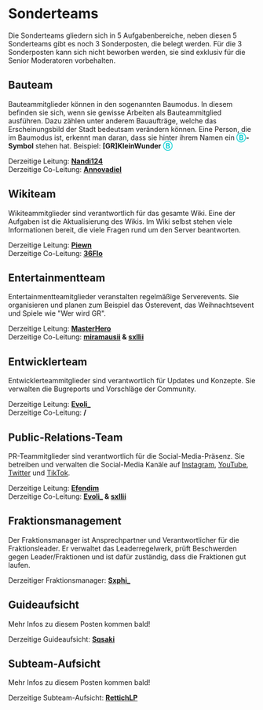 # Sonderteams

Die Sonderteams gliedern sich in 5 Aufgabenbereiche, neben diesen 5 Sonderteams gibt es noch 3 Sonderposten, die belegt werden. Für die 3 Sonderposten kann sich nicht beworben werden, sie sind exklusiv für die Senior Moderatoren vorbehalten.

## Bauteam

Bauteammitglieder können in den sogenannten Baumodus. In diesem befinden sie sich, wenn sie gewisse Arbeiten als Bauteammitglied ausführen. Dazu zählen unter anderem Bauaufträge, welche das Erscheinungsbild der Stadt bedeutsam verändern können. Eine Person, die im Baumodus ist, erkennt man daran, dass sie hinter ihrem Namen ein <a style="font-weight: bold; color: darkturquoise;">Ⓑ</a>**-Symbol** stehen hat. Beispiel: **[GR]KleinWunder** <a style="font-weight: bold; color: darkturquoise;">Ⓑ</a>

Derzeitige Leitung: **[Nandi124](https://germanrp.eu/index.php?user/431-nandi124/)**<br>
Derzeitige Co-Leitung: **[Annovadiel](https://germanrp.eu/index.php?user/114-annovadiel/)**


## Wikiteam

Wikiteammitglieder sind verantwortlich für das gesamte Wiki. Eine der Aufgaben ist die Aktualisierung des Wikis. Im Wiki selbst stehen viele Informationen bereit, die viele Fragen rund um den Server beantworten.

Derzeitige Leitung: **[Piewn](https://germanrp.eu/index.php?user/120-piewn/)**<br>
Derzeitige Co-Leitung: **[36Flo](https://germanrp.eu/index.php?user/167-36flo/)**


## Entertainmentteam

Entertainmentteamitglieder veranstalten regelmäßige Serverevents. Sie organisieren und planen zum Beispiel das Osterevent, das Weihnachtsevent und Spiele wie "Wer wird GR".

Derzeitige Leitung: **[MasterHero](https://germanrp.eu/index.php?user/42-gr-masterhero/)**<br>
Derzeitige Co-Leitung: **[miramausii](https://germanrp.eu/index.php?user/1483-miramausii/) & [sxllii](https://germanrp.eu/index.php?user/37-sxllii/)**


## Entwicklerteam

Entwicklerteammitglieder sind verantwortlich für Updates und Konzepte. Sie verwalten die Bugreports und Vorschläge der Community.

Derzeitige Leitung: **[Evoli_](https://germanrp.eu/index.php?user/37-gr-evoli/)**<br>
Derzeitige Co-Leitung: **/**


## Public-Relations-Team

PR-Teammitglieder sind verantwortlich für die Social-Media-Präsenz. Sie betreiben und verwalten die Social-Media Kanäle auf [Instagram](https://www.instagram.com/germanrp.pr/), [YouTube](https://www.youtube.com/@germanrpreallifeeconomyrol4257), [Twitter](https://twitter.com/GermanRP3) und [TikTok](https://www.tiktok.com/@germanrp.pr?is_from_webapp=1&sender_device=pc).

Derzeitige Leitung: **[Efendim](https://germanrp.eu/index.php?user/292-gr-efendim/)**<br>
Derzeitige Co-Leitung: **[Evoli_](https://germanrp.eu/index.php?user/37-gr-evoli/) & [sxllii](https://germanrp.eu/index.php?user/37-sxllii/)**

## Fraktionsmanagement

Der Fraktionsmanager ist Ansprechpartner und Verantwortlicher für die Fraktionsleader. Er verwaltet das Leaderregelwerk, prüft Beschwerden gegen Leader/Fraktionen und ist dafür zuständig, dass die Fraktionen gut laufen.

Derzeitiger Fraktionsmanager:
**[Sxphi_](https://germanrp.eu/index.php?user/605-gr-sxphi/)**<br>

## Guideaufsicht

Mehr Infos zu diesem Posten kommen bald!

Derzeitige Guideaufsicht:
**[Sqsaki](https://germanrp.eu/index.php?user/1769-gr-sqsaki/)**<br>

## Subteam-Aufsicht

Mehr Infos zu diesem Posten kommen bald!

Derzeitige Subteam-Aufsicht:
**[RettichLP](https://germanrp.eu/index.php?user/1854-gr-rettichlp/)**<br>

